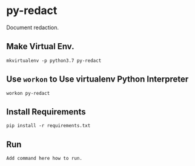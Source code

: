 # py-redact

Document redaction.

## Make Virtual Env.

```
mkvirtualenv -p python3.7 py-redact
```

## Use `workon` to Use virtualenv Python Interpreter

```
workon py-redact
```


## Install Requirements

```
pip install -r requirements.txt
```

## Run

```
Add command here how to run.
```
